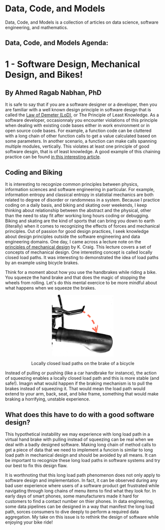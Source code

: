 # Data, Code, and Models
Data, Code, and Models is a collection of articles on data science, software engineering, and mathematics.
## Data, Code, and Models Agenda:
# 1 - Software Design, Mechanical Design, and Bikes!
## By Ahmed Ragab Nabhan, PhD
It is safe to say that if you are a software designer or a developer, then you are familiar with a well known design principle in software design that is called the [Law of Demeter (LoD)](https://en.wikipedia.org/wiki/Law_of_Demeter), or The Principle of Least Knowledge. As a software developer, occasionnaly you encounter violations of this principle when dealing with existing code bases either in work environment or in open source code bases. For example, a function code can be cluttered with a long chain of other function calls to get a value calculated based on some parameters. In another scenario, a function can make calls spanning multiple modules, vertically. This violates at least one principle of good software desgin, that is of least knowledge. A good example of this chaining practice can be found [in this interesting article](https://hackernoon.com/object-oriented-tricks-2-law-of-demeter-4ecc9becad85).

## Coding and Biking
It is interesting to recognize common principles between physics, information sciences and software engineering in particular. For example, information entropy and classical entropy in statistial mechanics are both related to degree of disorder or randomness in a system. Because I practice coding on a daily basis, and biking and skating over weekends, I keep thinking about relationship between the abstract and the physical, other than the need to stay fit after working long hours coding or debugging. Biking and skating are the kind of sports that can bring you down to earth (literally) when it comes to recognizing the effects of forces and mechanical principles. Out of passion for good design practices, I seek knowledge about design principles  outside the software engineering and data engineering domains. One day, I came across a lecture note on the [principles of mechanical design](https://downloads.deusm.com/designnews/FundamentalDesignPrinciplesKCC10-24-2011.pdf) by K. Craig. This lecture covers a set of concepts of mechanical design. One interesting concept is called locally closed load paths. It was interesting to demonstrated the idea of load paths by an example using bicycle brakes.


Think for a moment about how you use the handbrakes while riding a bike. You squeeze the hand brake and that does the magic of stopping the wheels from rolling. Let's do this mental exercice to be more mindful about what happens when we squeeze the brakes. 

<p align="center">
<img align="center" width="200" height="200" src="images/bikebrake.png" text="aa">
</p>
<p align="center"> Locally closed load paths on the brake of a bicycle </p>

Instead of pulling or pushing (like a car handbrake for instance), the action of squeezing enables a locally closed load path and this is more stable (and safe!). Imagin what would happen if the braking mechanism is to pull the brakes instead of squeezing it. That would mean the load path would extend to your arm, back, seat, and bike frame, something that would make braking a horrifying, unstable experience. 

## What does this have to do with a good software design?
This hypothetical instability we may experience with long load path in a virtual hand brake with pulling instead of squeezing can be real when we deal with a badly designed software. Making long chain of method calls to get a piece of data that we need to implement a funcion is similar to long load path in mechanical design and should be avoided by all means. It can be important to recognize these long load paths in software systems and try our best to fix this design flaw. 

It is worthnoting that this long load path phenomenon does not only apply to software design and implementation. In fact, it can be observed during any bad user experience where users of a software product get frustrated while navigating through long chains of menu items to find what they look for. In early days of smart phones, some manufacturers made it hard for customers to find a contact number on thier phones. In data engineering, some data pipelines can be designed in a way that manifest the long load path, sorces consumers to dive deeply to perform a required data aggregation. My take on this issue is to rethink the design of software while enjoying your bike ride!  
